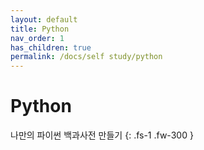 ```yaml
---
layout: default
title: Python
nav_order: 1
has_children: true
permalink: /docs/self study/python
---
```


# Python

나만의 파이썬 백과사전 만들기
{: .fs-1 .fw-300 }
